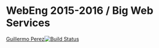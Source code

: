 # WebEng 2015-2016 / Big Web Services
[Guillermo Perez](https://github.com/guillepg/big-ws)[![Build Status](https://travis-ci.org/guillepg/big-ws.svg)](https://travis-ci.org/guillepg/big-ws)
